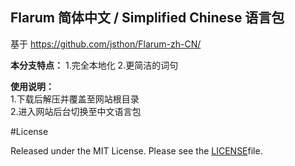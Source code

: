 ## Flarum 简体中文 / Simplified Chinese 语言包
 基于 https://github.com/jsthon/Flarum-zh-CN/

**本分支特点：**
1.完全本地化
2.更简洁的词句
 
**使用说明：**  
1.下载后解压并覆盖至网站根目录  
2.进入网站后台切换至中文语言包  

#License

Released under the MIT License. Please see the [LICENSE](/LICENSE)file.

